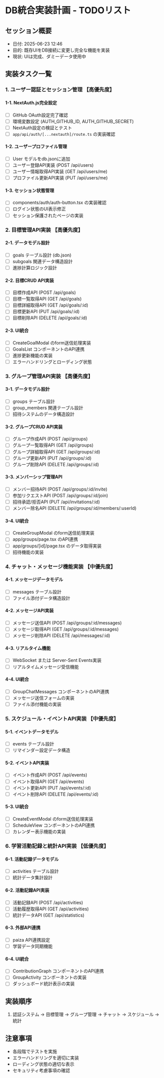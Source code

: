 # DB統合実装計画 - TODOリスト

## セッション概要
- 日付: 2025-06-23 12:46
- 目的: 既存UIをDB接続に変更し完全な機能を実装
- 現状: UIは完成、ダミーデータ使用中

## 実装タスク一覧

### 1. ユーザー認証とセッション管理 【高優先度】

#### 1-1. NextAuth.js完全設定
- [ ] GitHub OAuth設定完了確認
- [ ] 環境変数設定 (AUTH_GITHUB_ID, AUTH_GITHUB_SECRET)
- [ ] NextAuth設定の検証とテスト
- [ ] `app/api/auth/[...nextauth]/route.ts` の実装確認

#### 1-2. ユーザープロファイル管理
- [ ] User モデルをdb.jsonに追加
- [ ] ユーザー登録API実装 (POST /api/users)
- [ ] ユーザー情報取得API実装 (GET /api/users/me)
- [ ] プロファイル更新API実装 (PUT /api/users/me)

#### 1-3. セッション状態管理
- [ ] components/auth/auth-button.tsx の実装確認
- [ ] ログイン状態のUI表示修正
- [ ] セッション保護されたページの実装

### 2. 目標管理API実装 【高優先度】

#### 2-1. データモデル設計
- [ ] goals テーブル設計 (db.json)
- [ ] subgoals 関連データ構造設計
- [ ] 進捗計算ロジック設計

#### 2-2. 目標CRUD API実装
- [ ] 目標作成API (POST /api/goals)
- [ ] 目標一覧取得API (GET /api/goals)
- [ ] 目標詳細取得API (GET /api/goals/:id)
- [ ] 目標更新API (PUT /api/goals/:id)
- [ ] 目標削除API (DELETE /api/goals/:id)

#### 2-3. UI統合
- [ ] CreateGoalModal のform送信処理実装
- [ ] GoalsList コンポーネントのAPI連携
- [ ] 進捗更新機能の実装
- [ ] エラーハンドリングとローディング状態

### 3. グループ管理API実装 【高優先度】

#### 3-1. データモデル設計
- [ ] groups テーブル設計
- [ ] group_members 関連テーブル設計
- [ ] 招待システムのデータ構造設計

#### 3-2. グループCRUD API実装
- [ ] グループ作成API (POST /api/groups)
- [ ] グループ一覧取得API (GET /api/groups)
- [ ] グループ詳細取得API (GET /api/groups/:id)
- [ ] グループ更新API (PUT /api/groups/:id)
- [ ] グループ削除API (DELETE /api/groups/:id)

#### 3-3. メンバーシップ管理API
- [ ] メンバー招待API (POST /api/groups/:id/invite)
- [ ] 参加リクエストAPI (POST /api/groups/:id/join)
- [ ] 招待承認/拒否API (PUT /api/invitations/:id)
- [ ] メンバー除名API (DELETE /api/groups/:id/members/:userId)

#### 3-4. UI統合
- [ ] CreateGroupModal のform送信処理実装
- [ ] app/groups/page.tsx のAPI連携
- [ ] app/groups/[id]/page.tsx のデータ取得実装
- [ ] 招待機能の実装

### 4. チャット・メッセージ機能実装 【中優先度】

#### 4-1. メッセージデータモデル
- [ ] messages テーブル設計
- [ ] ファイル添付データ構造設計

#### 4-2. メッセージAPI実装
- [ ] メッセージ送信API (POST /api/groups/:id/messages)
- [ ] メッセージ取得API (GET /api/groups/:id/messages)
- [ ] メッセージ削除API (DELETE /api/messages/:id)

#### 4-3. リアルタイム機能
- [ ] WebSocket または Server-Sent Events実装
- [ ] リアルタイムメッセージ受信機能

#### 4-4. UI統合
- [ ] GroupChatMessages コンポーネントのAPI連携
- [ ] メッセージ送信フォームの実装
- [ ] ファイル添付機能の実装

### 5. スケジュール・イベントAPI実装 【中優先度】

#### 5-1. イベントデータモデル
- [ ] events テーブル設計
- [ ] リマインダー設定データ構造

#### 5-2. イベントAPI実装
- [ ] イベント作成API (POST /api/events)
- [ ] イベント取得API (GET /api/events)
- [ ] イベント更新API (PUT /api/events/:id)
- [ ] イベント削除API (DELETE /api/events/:id)

#### 5-3. UI統合
- [ ] CreateEventModal のform送信処理実装
- [ ] ScheduleView コンポーネントのAPI連携
- [ ] カレンダー表示機能の実装

### 6. 学習活動記録と統計API実装 【低優先度】

#### 6-1. 活動記録データモデル
- [ ] activities テーブル設計
- [ ] 統計データ集計設計

#### 6-2. 活動記録API実装
- [ ] 活動記録API (POST /api/activities)
- [ ] 活動履歴取得API (GET /api/activities)
- [ ] 統計データAPI (GET /api/statistics)

#### 6-3. 外部API連携
- [ ] paiza API連携設定
- [ ] 学習データ同期機能

#### 6-4. UI統合
- [ ] ContributionGraph コンポーネントのAPI連携
- [ ] GroupActivity コンポーネントの実装
- [ ] ダッシュボード統計表示の実装

## 実装順序
1. 認証システム → 目標管理 → グループ管理 → チャット → スケジュール → 統計

## 注意事項
- 各段階でテストを実施
- エラーハンドリングを適切に実装
- ローディング状態の適切な表示
- セキュリティ考慮事項の確認